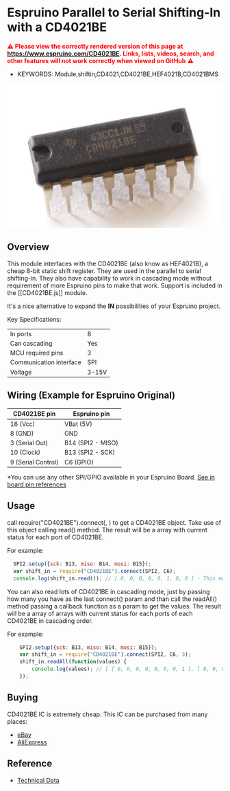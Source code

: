 <!--- Copyright (c) 2016 Nic Marcondes -->
Espruino Parallel to Serial Shifting-In with a CD4021BE
=====================

<span style="color:red">:warning: **Please view the correctly rendered version of this page at https://www.espruino.com/CD4021BE. Links, lists, videos, search, and other features will not work correctly when viewed on GitHub** :warning:</span>

* KEYWORDS: Module,shiftin,CD4021,CD4021BE,HEF4021B,CD4021BMS

![CD4021BE](CD4021BE/ic.jpg)


Overview
-----------------

This module interfaces with the CD4021BE (also know as HEF4021B), a cheap 8-bit static shift register. They are used in the parallel to serial shifting-in. They also have capability to work in cascading mode without requirement of more Espruino pins to make that work. Support is included in the [[CD4021BE.js]] module.

It's a nice alternative to expand the **IN** possibilities of your Espruino project.

 Key Specifications:

  |                         |       |
  |-------------------------|-------|
  | In ports                | 8     |
  | Can cascading           | Yes   |
  | MCU required pins       | 3     |
  | Communication interface | SPI   |
  | Voltage                 | 3-15V |


Wiring (Example for Espruino Original)
-----------------

  | CD4021BE pin        | Espruino pin      |
  |---------------------|-------------------|
  | 16 (Vcc)            | VBat (5V)         |
  | 8  (GND)            | GND               |
  | 3  (Serial Out)     | B14 (SPI2 - MISO) |
  | 10 (Clock)          | B13 (SPI2 - SCK)  |
  | 9  (Serial Control) | C6  (GPIO)        |

*You can use any other SPI/GPIO available in your Espruino Board. [See in board pin references](http://www.espruino.com/Reference)


Usage
-----------------

call require("CD4021BE").connect(<SPI Number>, <Serial Control Pin>) to get a CD4021BE object. Take use of this object calling read() method. The result will be a array with current status for each port of CD4021BE. 

For example:
```JavaScript
  SPI2.setup({sck: B13, miso: B14, mosi: B15});
  var shift_in = require("CD4021BE").connect(SPI2, C6);
  console.log(shift_in.read()); // [ 0, 0, 0, 0, 0, 1, 0, 0 ] - This means that only port 6 is in high level
```

You can also read lots of CD4021BE in cascading mode, just by passing how many you have as the last connect() param and than call the readAll() method passing a callback function as a param to get the values. The result will be a array of arrays with current status for each ports of each CD4021BE in cascading order.

For example:
```JavaScript
	SPI2.setup({sck: B13, miso: B14, mosi: B15});
	var shift_in = require("CD4021BE").connect(SPI2, C6, 3);
	shift_in.readAll(function(values) {
		console.log(values); // [ [ 0, 0, 0, 0, 0, 0, 0, 1 ], [ 0, 0, 0, 0, 0, 1, 0, 0 ], [ 0, 0, 1, 0, 1, 0, 0, 0 ] ] - The status of three cascading CD4021BE
	});
```


Buying
-----

CD4021BE IC is extremely cheap. This IC can be purchased from many places:
* [eBay](http://www.ebay.com/sch/i.html?_nkw=cd4021)
* [AliExpress](http://www.aliexpress.com/wholesale?SearchText=cd4021)

Reference
---------
* [Technical Data](http://www.nxp.com/documents/data_sheet/HEF4021B.pdf)